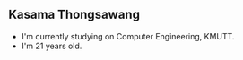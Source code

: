 ## Kasama Thongsawang

- I'm currently studying on Computer Engineering, KMUTT.
- I'm 21 years old.
